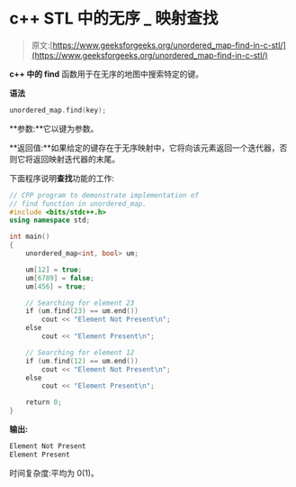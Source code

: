 # c++ STL 中的无序 _ 映射查找

> 原文:[https://www.geeksforgeeks.org/unordered_map-find-in-c-stl/](https://www.geeksforgeeks.org/unordered_map-find-in-c-stl/)

**c++ 中的 find** 函数用于在无序的地图中搜索特定的键。

**语法**

```cpp
unordered_map.find(key);
```

**参数:**它以键为参数。

**返回值:**如果给定的键存在于无序映射中，它将向该元素返回一个迭代器，否则它将返回映射迭代器的末尾。

下面程序说明**查找**功能的工作:

```cpp
// CPP program to demonstrate implementation of
// find function in unordered_map.
#include <bits/stdc++.h>
using namespace std;

int main()
{
    unordered_map<int, bool> um;

    um[12] = true;
    um[6789] = false;
    um[456] = true;

    // Searching for element 23
    if (um.find(23) == um.end())
        cout << "Element Not Present\n";
    else
        cout << "Element Present\n";

    // Searching for element 12
    if (um.find(12) == um.end())
        cout << "Element Not Present\n";
    else
        cout << "Element Present\n";

    return 0;
}
```

**输出:**

```cpp
Element Not Present
Element Present

```

时间复杂度:平均为 0(1)。